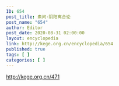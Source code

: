 ```yaml
---
ID: 654
post_title: 素问·阴阳离合论
post_name: "654"
author: Editor
post_date: 2020-08-31 02:00:00
layout: encyclopedia
link: http://kege.org.cn/encyclopedia/654
published: true
tags: [ ]
categories: [ ]
---
```

http://kege.org.cn/471